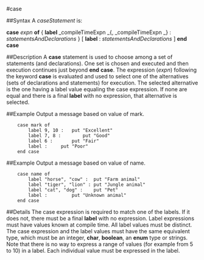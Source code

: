 
#case

##Syntax
A _caseStatement_ is:

**case** _expn_ **of**
{ **label** _compileTimeExpn _{, _compileTimeExpn _} :
_statementsAndDeclarations_ }
[ **label** :
_statementsAndDeclarations_ ]
**end** **case**




##Description
A **case** statement is used to choose among a set of statements (and declarations). One set is chosen and executed and then execution continues just beyond **end** **case**.
The expression (_expn_) following the keyword **case** is evaluated and used to select one of the alternatives (sets of declarations and statements) for execution. The selected alternative is the one having a label value equaling the case expression. If none are equal and there is a final **label** with no expression, that alternative is selected.



##Example
Output a message based on value of mark.


        case mark of
            label 9, 10 :   put "Excellent"
            label 7, 8 :        put "Good"
            label 6 :       put "Fair"
            label :     put "Poor"
        end case
##Example
Output a message based on value of name.


        case name of
            label "horse", "cow" :  put "Farm animal"
            label "tiger", "lion" : put "Jungle animal"
            label "cat", "dog" :    put "Pet"
            label :         put "Unknown animal"
        end case
##Details
The case expression is required to match one of the labels. If it does not, there must be a final **label** with no expression. Label expressions must have values known at compile time. All label values must be distinct. The case expression and the label values must have the same equivalent type, which must be an integer, **char**, **boolean**, an **enum** type or strings.
Note that there is no way to express a range of values (for example from 5 to 10) in a label. Each individual value must be expressed in the label.


